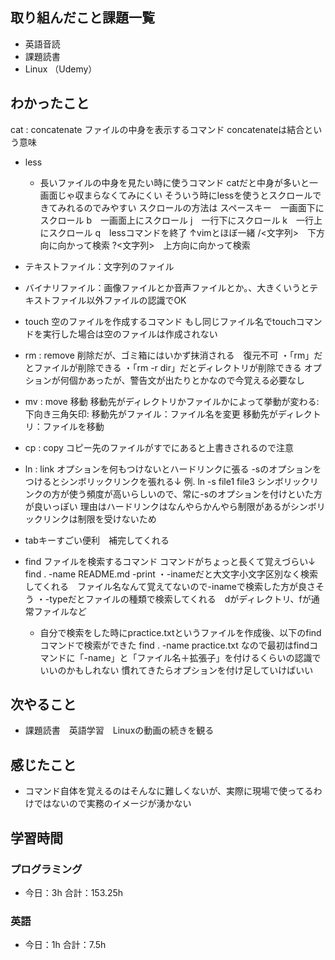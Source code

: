 ## 取り組んだこと課題一覧
- 英語音読
- 課題読書
- Linux （Udemy）
## わかったこと
cat : concatenate
ファイルの中身を表示するコマンド
concatenateは結合という意味
- less
    - 長いファイルの中身を見たい時に使うコマンド
catだと中身が多いと一画面じゃ収まらなくてみにくい
そういう時にlessを使うとスクロールできてみれるのでみやすい
スクロールの方法は
スペースキー　一画面下にスクロール
b　一画面上にスクロール
j　一行下にスクロール
k　一行上にスクロール
q　lessコマンドを終了
↑vimとほぼ一緒
/<文字列>　下方向に向かって検索
?<文字列>　上方向に向かって検索

- テキストファイル：文字列のファイル
- バイナリファイル：画像ファイルとか音声ファイルとか。、大きくいうとテキストファイル以外ファイルの認識でOK

- touch
空のファイルを作成するコマンド
もし同じファイル名でtouchコマンドを実行した場合は空のファイルは作成されない

- rm : remove
削除だが、ゴミ箱にはいかず抹消される　復元不可
・「rm」だとファイルが削除できる
・「rm -r dir」だとディレクトリが削除できる
オプションが何個かあったが、警告文が出たりとかなので今覚える必要なし

- mv : move
移動
移動先がディレクトリかファイルかによって挙動が変わる:下向き三角矢印:
移動先がファイル：ファイル名を変更
移動先がディレクトリ：ファイルを移動

- cp : copy
コピー先のファイルがすでにあると上書きされるので注意

- ln : link
オプションを何もつけないとハードリンクに張る
-sのオプションをつけるとシンボリックリンクを張れる↓
例. ln -s file1 file3
シンボリックリンクの方が使う頻度が高いらしいので、常に-sのオプションを付けといた方が良いっぽい
理由はハードリンクはなんやらかんやら制限があるがシンボリックリンクは制限を受けないため

- tabキーすごい便利　補完してくれる

- find
ファイルを検索するコマンド
コマンドがちょっと長くて覚えづらい↓
find . -name README.md -print
・-inameだと大文字小文字区別なく検索してくれる　ファイル名なんて覚えてないので-inameで検索した方が良さそう
・-typeだとファイルの種類で検索してくれる　dがディレクトリ、fが通常ファイルなど

    - 自分で検索をした時にpractice.txtというファイルを作成後、以下のfindコマンドで検索ができた
find . -name practice.txt
なので最初はfindコマンドに「-name」と「ファイル名＋拡張子」を付けるくらいの認識でいいのかもしれない
慣れてきたらオプションを付け足していけばいい
## 次やること
- 課題読書　英語学習　Linuxの動画の続きを観る
## 感じたこと
- コマンド自体を覚えるのはそんなに難しくないが、実際に現場で使ってるわけではないので実務のイメージが湧かない
## 学習時間
### プログラミング
- 今日：3h 合計：153.25h
### 英語
- 今日：1h 合計：7.5h